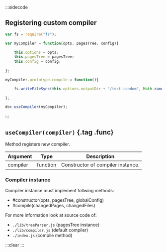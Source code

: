 :::sidecode
## Registering custom compiler

```javascript
var fs = require("fs");

var myCompiler = function(opts, pagesTree, config){

	this.options = opts;
	this.pagesTree = pagesTree;
	this.config = config;
	
};

myCompiler.prototype.compile = function(){

	fs.writeFileSync(this.options.outputDir + "/test.random", Math.random());
	
};

doc.useCompiler(myCompiler);
```
:::

## `useCompiler(compiler)` {.tag .func}

Method registers new compiler.

| Argument | Type | Description |
| -------- | ---- | ----------- |
| compiler | function | Constructor of compiler instance. |

### Compiler instance

Compiler instance must implement follwing methods:
- #constructor(opts, pagesTree, globalConfig)
- #compile(changedPages, changedFiles)

For more information look at source code of:
- `./lib/treeParser.js` (pagesTree instance)
- `./lib/compiler.js` (default compiler)
- `./index.js` (compile method)

:::clear :::